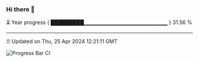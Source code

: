 ### Hi there 👋

⏳ Year progress { █████████▁▁▁▁▁▁▁▁▁▁▁▁▁▁▁▁▁▁▁▁▁ } 31.56 %

---

⏰ Updated on Thu, 25 Apr 2024 12:21:11 GMT

![Progress Bar CI](https://github.com/liununu/liununu/workflows/Progress%20Bar%20CI/badge.svg)
